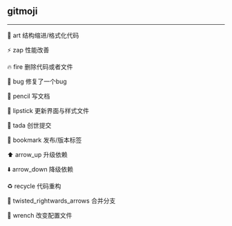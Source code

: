 ## gitmoji

---

:art:  art  结构缩进/格式化代码

 :zap: zap 性能改善

:fire:  fire 删除代码或者文件

:bug: bug 修复了一个bug

:pencil: pencil 写文档

:lipstick: lipstick 更新界面与样式文件

:tada: tada 创世提交

:bookmark: bookmark 发布/版本标签

:arrow_up: arrow_up 升级依赖

:arrow_down: arrow_down 降级依赖

:recycle: recycle 代码重构

:twisted_rightwards_arrows:  twisted_rightwards_arrows 合并分支

:wrench:  wrench 改变配置文件